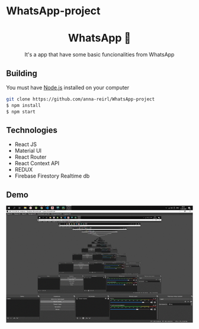 # WhatsApp-project

<h1 align='center'>WhatsApp 💬 </h1>

<p align='center'>It's a app that have some basic funcionalities from WhatsApp</p>

## Building
You must have [Node.js](https://nodejs.org) installed on your computer

```bash
git clone https://github.com/anna-reirl/WhatsApp-project
$ npm install 
$ npm start
```

## Technologies
* React JS
* Material UI
* React Router
* React Context API
* REDUX
* Firebase Firestory Realtime db

## Demo 
![GIF](https://github.com/anna-reirl/WhatsApp-project/blob/master/2020-09-13%2020-52-24.gif)
